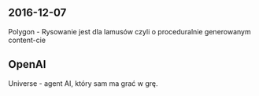 ## 2016-12-07

Polygon - Rysowanie jest dla lamusów czyli o proceduralnie generowanym content-cie

## OpenAI

Universe - agent AI, który sam ma grać w grę.
